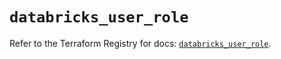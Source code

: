 # `databricks_user_role`

Refer to the Terraform Registry for docs: [`databricks_user_role`](https://registry.terraform.io/providers/databricks/databricks/1.87.1/docs/resources/user_role).

